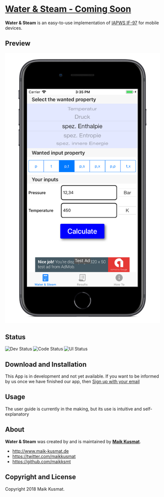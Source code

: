 # [Water & Steam - Coming Soon](https://startbootstrap.com/template-overviews/coming-soon/)

**Water & Steam** is an easy-to-use implementation of [IAPWS IF-97](http://www.iapws.org/relguide/IF97-Rev.html) for mobile devices.

## Preview

![Coming Soon Preview](img/water-steam.png)

## Status
![Dev Status](https://img.shields.io/badge/Development-in%20Progress-yellow.svg)
![Code Status](https://img.shields.io/badge/core%20progress-95%25-brightgreen.svg)
![UI Status](https://img.shields.io/badge/ui%20progress-30%25-red.svg)


## Download and Installation

This App is in development and not yet available. If you want to be informed by us once we have finished our app, then [Sign up with your email](https://maikksmt.github.io/water-steam/)

## Usage

The user guide is currently in the making, but its use is intuitive and self-explanatory


## About

**Water & Steam** was created by and is maintained by **[Maik Kusmat](http://www.maik-kusmat.de)**.

* http://www.maik-kusmat.de
* https://twitter.com/maikkusmat
* https://github.com/maikksmt

## Copyright and License

Copyright 2018 Maik Kusmat.
